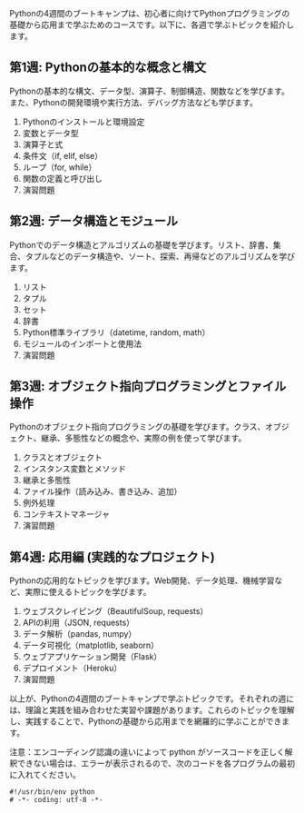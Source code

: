 Pythonの4週間のブートキャンプは、初心者に向けてPythonプログラミングの基礎から応用まで学ぶためのコースです。以下に、各週で学ぶトピックを紹介します。

## 第1週: Pythonの基本的な概念と構文

Pythonの基本的な構文、データ型、演算子、制御構造、関数などを学びます。また、Pythonの開発環境や実行方法、デバッグ方法なども学びます。

1.  Pythonのインストールと環境設定
2.  変数とデータ型
3.  演算子と式
4.  条件文（if, elif, else）
5.  ループ（for, while）
6.  関数の定義と呼び出し
7.  演習問題

## 第2週: データ構造とモジュール

Pythonでのデータ構造とアルゴリズムの基礎を学びます。リスト、辞書、集合、タプルなどのデータ構造や、ソート、探索、再帰などのアルゴリズムを学びます。

1.  リスト
2.  タプル
3.  セット
4.  辞書
5.  Python標準ライブラリ（datetime, random, math）
6.  モジュールのインポートと使用法
7.  演習問題


## 第3週: オブジェクト指向プログラミングとファイル操作

Pythonのオブジェクト指向プログラミングの基礎を学びます。クラス、オブジェクト、継承、多態性などの概念や、実際の例を使って学びます。

1.  クラスとオブジェクト
2.  インスタンス変数とメソッド
3.  継承と多態性
4.  ファイル操作（読み込み、書き込み、追加）
5.  例外処理
6.  コンテキストマネージャ
7.  演習問題


## 第4週: 応用編 (実践的なプロジェクト)

Pythonの応用的なトピックを学びます。Web開発、データ処理、機械学習など、実際に使えるトピックを学びます。

1.  ウェブスクレイピング（BeautifulSoup, requests）
2.  APIの利用（JSON, requests）
3.  データ解析（pandas, numpy）
4.  データ可視化（matplotlib, seaborn）
5.  ウェブアプリケーション開発（Flask）
6.  デプロイメント（Heroku）
7.  演習問題

以上が、Pythonの4週間のブートキャンプで学ぶトピックです。それぞれの週には、理論と実践を組み合わせた実習や課題があります。これらのトピックを理解し、実践することで、Pythonの基礎から応用までを網羅的に学ぶことができます。

注意：エンコーディング認識の違いによって python がソースコードを正しく解釈できない場合は、エラーが表示されるので、次のコードを各プログラムの最初に入れてください。

```
#!/usr/bin/env python
# -*- coding: utf-8 -*- 
```